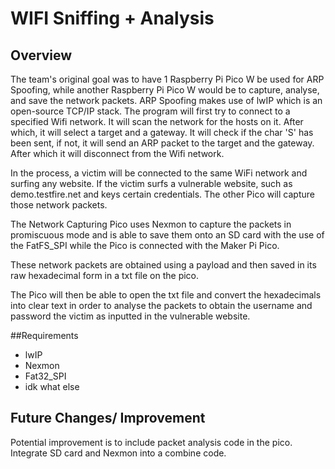 # WIFI Sniffing + Analysis

## Overview
The team's original goal was to have 1 Raspberry Pi Pico W be used for ARP Spoofing, while another Raspberry Pi Pico W would be to capture, analyse, and save the network packets.
ARP Spoofing makes use of lwIP which is an open-source TCP/IP stack. The program will first try to connect to a specified Wifi network.
It will scan the network for the hosts on it.
After which, it will select a target and a gateway.
It will check if the char 'S' has been sent, if not, it will send an ARP packet to the target and the gateway. After which it will disconnect from the Wifi network.

In the process, a victim will be connected to the same WiFi network and surfing any website. If the victim surfs a vulnerable website, such as demo.testfire.net and keys certain credentials. The other Pico will capture those network packets.

The Network Capturing Pico uses Nexmon to capture the packets in promiscuous mode and is able to save them onto an SD card with the use of the FatFS_SPI while the Pico is connected with the Maker Pi Pico.

These network packets are obtained using a payload and then saved in its raw hexadecimal form in a txt file on the pico.

The Pico will then be able to open the txt file and convert the hexadecimals into clear text in order to analyse the packets to obtain the username and password the victim as inputted in the vulnerable website.

##Requirements
- lwIP
- Nexmon
- Fat32_SPI
- idk what else

## Future Changes/ Improvement
Potential improvement is to include packet analysis code in the pico. 
Integrate SD card and Nexmon into a combine code.
